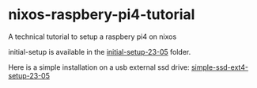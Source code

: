 # nixos-raspbery-pi4-tutorial
A technical tutorial to setup a raspbery pi4 on nixos

initial-setup is available in the [initial-setup-23-05](./initial-setup-23-05) folder.

Here is a simple installation on a usb external ssd drive: [simple-ssd-ext4-setup-23-05](./simple-ssd-ext4-setup-23-05)
